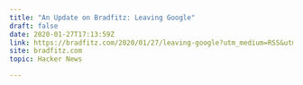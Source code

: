 ```yaml
---
title: "An Update on Bradfitz: Leaving Google"
draft: false
date: 2020-01-27T17:13:59Z
link: https://bradfitz.com/2020/01/27/leaving-google?utm_medium=RSS&utm_source=hune
site: bradfitz.com
topic: Hacker News  

---
```

